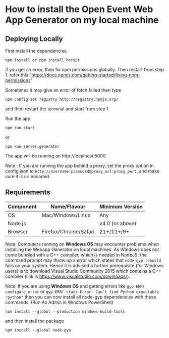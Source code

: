 # How to install the Open Event Web App Generator on my local machine

## Deploying Locally

First install the dependencies.

```shell
npm install or npm install bcrypt
```
if you get an error, then fix npm permissions globally. Then restart from step 1.
refer this:"https://docs.npmjs.com/getting-started/fixing-npm-permissions"

Sometimes it may give an error of fetch failed
then type

```shell
npm config set registry http://registry.npmjs.org/
```

and then restart the terminal and start from step 1

Run the app

```shell
npm run start
```
or
```shell
npm run server.generator
```

The app will be running on http://localhost:5000

Note : If you are running the app behind a proxy, set the proxy option in config.json to `http://username:password@proxy_url:proxy_port`, and make sure it is url encoded.

## Requirements

| Component  | Name/Flavour | Minimum Version |
|---|---|---|
|  OS | Mac/Windows/Linux | Any |
| Node.js |  | v4.0 (or above) |
| Browser | Firefox/Chrome/Safari | 21+/11+/9+

Note: Computers running on **Windows OS** may encounter problems when installing the Webapp Generator on local machines. As Windows does not come bundled with a C++ compiler, which is needed in NodeJS, the command prompt may throw up a error which states that `node-gyp rebuild` fails on your system. Hence it is advised a further prerequisite (for Windows users) is to download Visual Studio Community 2015 which contains a C++ compiler (link is https://www.visualstudio.com/downloads/).

Note: If you are using **Windows OS** and getting errors like `gyp ERR! configure error` or `gyp ERR! stack Error: Can't find Python executable "python"` then you can now install all node-gyp dependencies with these commands:
(Run As Admin in Windows PowerShell)

```shell
npm install --global --production windows-build-tools
```
and then install the package
```shell
npm install --global node-gyp
```

